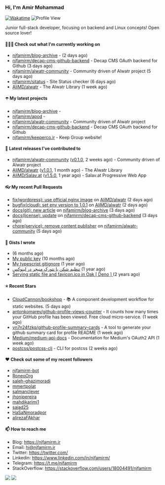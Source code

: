 ### Hi, I'm Amir Mohammad
[![Wakatime](https://wakatime.com/badge/user/68776a95-d771-48a4-a960-90136239e4fd.svg)](https://wakatime.com/@68776a95-d771-48a4-a960-90136239e4fd)
![Profile View](https://komarev.com/ghpvc/?username=njfamirm)

Junior full-stack developer, focusing on backend and Linux concepts!
Open source lover!

#### 👨🏻‍💻 Check out what I'm currently working on

- [njfamirm/blog-archive](https://github.com/njfamirm/blog-archive) -  (2 days ago)
- [njfamirm/decap-cms-github-backend](https://github.com/njfamirm/decap-cms-github-backend) - Decap CMS OAuth backend for Github (3 days ago)
- [njfamirm/alwatr-community](https://github.com/njfamirm/alwatr-community) - Community driven of Alwatr project (5 days ago)
- [njfamirm/sitatus](https://github.com/njfamirm/sitatus) - Site Status checker (6 days ago)
- [AliMD/alwatr](https://github.com/AliMD/alwatr) - The Alwatr Library (1 week ago)

#### ☂️ My latest projects

- [njfamirm/blog-archive](https://github.com/njfamirm/blog-archive) - 
- [njfamirm/apod](https://github.com/njfamirm/apod) - 
- [njfamirm/alwatr-community](https://github.com/njfamirm/alwatr-community) - Community driven of Alwatr project
- [njfamirm/decap-cms-github-backend](https://github.com/njfamirm/decap-cms-github-backend) - Decap CMS OAuth backend for Github
- [njfamirm/keeperco.ir](https://github.com/njfamirm/keeperco.ir) - Keep Group website!

#### 🎉 Latest releases I've contributed to

- [njfamirm/alwatr-community](https://github.com/njfamirm/alwatr-community) ([v0.1.0](https://github.com/njfamirm/alwatr-community/releases/tag/v0.1.0), 2 weeks ago) - Community driven of Alwatr project
- [AliMD/alwatr](https://github.com/AliMD/alwatr) ([v1.0.1](https://github.com/AliMD/alwatr/releases/tag/v1.0.1), 1 month ago) - The Alwatr Library
- [AliMD/Salav.at](https://github.com/AliMD/Salav.at) ([v1.5.0](https://github.com/AliMD/Salav.at/releases/tag/v1.5.0), 1 year ago) - Salav.at Progressive Web App

#### 👓 My recent Pull Requests

- [fix(wordpress): use official nginx image](https://github.com/AliMD/alwatr/pull/1413) on [AliMD/alwatr](https://github.com/AliMD/alwatr) (2 days ago)
- [bugfix(cloud): set env version to 1.0.1](https://github.com/AliMD/alwatr/pull/1412) on [AliMD/alwatr](https://github.com/AliMD/alwatr) (2 days ago)
- [docs(git): new article](https://github.com/njfamirm/blog-archive/pull/7) on [njfamirm/blog-archive](https://github.com/njfamirm/blog-archive) (3 days ago)
- [docs(license): update](https://github.com/njfamirm/decap-cms-github-backend/pull/4) on [njfamirm/decap-cms-github-backend](https://github.com/njfamirm/decap-cms-github-backend) (3 days ago)
- [chore(service): remove content publisher](https://github.com/njfamirm/alwatr-community/pull/43) on [njfamirm/alwatr-community](https://github.com/njfamirm/alwatr-community) (5 days ago)

#### 📓 Gists I wrote

- [](https://gist.github.com/022d07ecd84e69ad31ef0bcd32d86b59) (6 months ago)
- [My public key](https://gist.github.com/879f720c9ca74a0934ce571b7285ed34) (10 months ago)
- [My typescript gitignore](https://gist.github.com/6a40b1912daab3f91a02a7b53f3f76c3) (1 year ago)
- [تنظیم شکن با نتورک منیجر در لینوکس](https://gist.github.com/cc40c344e89bdcdf77085cbf1fc05162) (1 year ago)
- [Serving static file and favicon.ico in Oak [ Deno ] ](https://gist.github.com/9bcaca2b6a672e729c099193b4aafe9f) (2 years ago)

#### ⭐ Recent Stars

- [CloudCannon/bookshop](https://github.com/CloudCannon/bookshop) - 📚 A component development workflow for static websites. (5 days ago)
- [antonkomarev/github-profile-views-counter](https://github.com/antonkomarev/github-profile-views-counter) - It counts how many times your GitHub profile has been viewed. Free cloud micro-service. (1 week ago)
- [vn7n24fzkq/github-profile-summary-cards](https://github.com/vn7n24fzkq/github-profile-summary-cards) - A tool to generate your github summary card for profile README (1 week ago)
- [Medium/medium-api-docs](https://github.com/Medium/medium-api-docs) - Documentation for Medium&#39;s OAuth2 API (1 week ago)
- [postcss/postcss-cli](https://github.com/postcss/postcss-cli) - CLI for postcss (2 weeks ago)

#### ♥️ Check out some of my recent followers

- [njfamirm-bot](https://github.com/njfamirm-bot)
- [RoneoOrg](https://github.com/RoneoOrg)
- [saleh-ghazimoradi](https://github.com/saleh-ghazimoradi)
- [mmertpolat](https://github.com/mmertpolat)
- [salmanclever](https://github.com/salmanclever)
- [jhonipereira](https://github.com/jhonipereira)
- [mahdikarimi1](https://github.com/mahdikarimi1)
- [sajad25](https://github.com/sajad25)
- [HaSaNmoradpor](https://github.com/HaSaNmoradpor)
- [alirezaFAkhar](https://github.com/alirezaFAkhar)

#### 📫 How to reach me

- Blog: https://njfamirm.ir
- Email: hi@njfamirm.ir
- Twitter: https://twitter.com/
- Linkedin: https://www.linkedin.com/in/njfamirm/
- Telegram: https://t.me/njfamirm
- StackOverflow: https://stackoverflow.com/users/18004491/njfamirm

![](http://github-profile-summary-cards.vercel.app/api/cards/profile-details?username=njfamirm&theme=transparent)
![](https://github-profile-summary-cards.vercel.app/api/cards/productive-time?username=njfamirm&theme=transparent&utcOffset=3.50)
